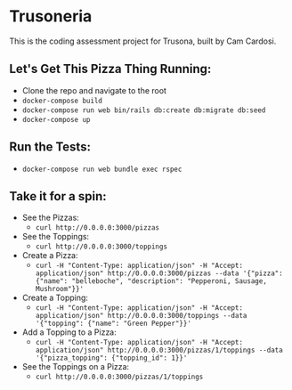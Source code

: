 # Trusoneria

This is the coding assessment project for Trusona, built by Cam Cardosi.

## Let's Get This Pizza Thing Running:
* Clone the repo and navigate to the root
* `docker-compose build`
* `docker-compose run web bin/rails db:create db:migrate db:seed`
* `docker-compose up`

## Run the Tests:
* `docker-compose run web bundle exec rspec`

## Take it for a spin:
* See the Pizzas:
  * `curl http://0.0.0.0:3000/pizzas`
* See the Toppings:
  * `curl http://0.0.0.0:3000/toppings`
* Create a Pizza:
  * `curl -H "Content-Type: application/json" -H "Accept: application/json" http://0.0.0.0:3000/pizzas --data '{"pizza": {"name": "belleboche", "description": "Pepperoni, Sausage, Mushroom"}}'`
* Create a Topping:
  * `curl -H "Content-Type: application/json" -H "Accept: application/json" http://0.0.0.0:3000/toppings --data '{"topping": {"name": "Green Pepper"}}'`
* Add a Topping to a Pizza:
  * `curl -H "Content-Type: application/json" -H "Accept: application/json" http://0.0.0.0:3000/pizzas/1/toppings --data '{"pizza_topping": {"topping_id": 1}}'`
* See the Toppings on a Pizza:
  * `curl http://0.0.0.0:3000/pizzas/1/toppings`
